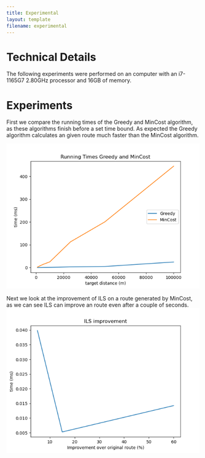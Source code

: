 ```yaml
---
title: Experimental
layout: template
filename: experimental
--- 
```


# Technical Details

The following experiments were performed on an computer with an i7-1165G7 2.80GHz processor and 16GB of memory.

# Experiments

First we compare the running times of the Greedy and MinCost algorithm, as these algorithms finish before a set time bound. As expected the Greedy algorithm calculates an given route much faster than the MinCost algorithm.

![](figs/runningTimes.png)

Next we look at the improvement of ILS on a route generated by MinCost, as we can see ILS can improve an route even after a couple of seconds.
![](figs/ils.png)


